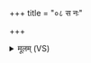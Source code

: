 +++
title = "०८ स नः"

+++
<details><summary>मूलम् (VS)</summary>

स नः॒ सिन्धु॑मिव ना॒वाति॑ पर्षा स्व॒स्तये॑।  
अप॑ नः॒ शोशु॑चद॒घम् ॥
</details>
